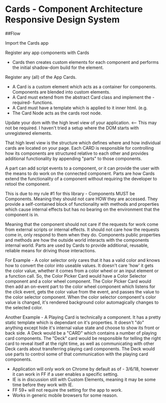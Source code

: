 # Cards - Component Architecture Responsive Design System

##Flow

 Import the Cards app

 Register any app components with Cards
  - Cards then creates custom elements for each component and performs the
      initial shadow-dom build for the element.

 Register any (all) of the App Cards.
   - A Card is a custom element which acts as a container for components. Components are blended into custom elements.
   - A Card must extend from the abstract Card class and implement the -required- functions.
   - A Card must have a template which is applied to it inner html.
       (e.g. <div><componentA /><componentB /></div>
   - The Card Node acts as the cards root node.

 Update your dom with the high level view of your application.  <-- This may not be required. I haven't tried a setup where the DOM starts with unregistered elements.
 
 That high level view is the structure which defines where and how individual cards are located on your page.
 Each CARD is responsible for controlling how its components are structured relative to each other and provides additional 
 functionality by appending "parts" to those components.  
 
 A part can add script events to a component, or it can provide the user with the means to do work on the connected component.
 Parts are how Cards extend the functionality of a component without requiring the developer to retool the component.
  
 This is due to my rule #1 for this library - 
        Components MUST be Components. Meaning they should not care HOW they are accessed. 
        They provide a self-contained block of functionality with methods and properties which cause internal effects but has no bearing on the environment that the component is in.

 Meaning that the component should not care if the requests for work come from external scripts or internal effects. It should not care how the requests come in, only respond to them when they do.
 Components public properties and methods are how the outside world interacts with the components internal world.
 Parts are used by Cards to provide additional, reusable, reliable means for driving those interactions.
 
 For Example - A color selector only cares that it has a valid color and knows how to convert the color into useable values. 
 It doesn't care 'how' it gets the color value, whether it comes from a color wheel or an input element or a function call.
 So, the Color Picker Card would have a Color Selector component and a color wheel component. The Color Picker Card would then
 add an on-event part to the color wheel component which listens for the click event, gets the color value from the event, and
 passes the value to the color selector component.
 When the color selector component's color value is changed, it's rendered background color automagically changes to the selected color. 
  
 Another Example - A Playing Card is technically a component.  It has a pretty static template which is dependant on it's properties. 
 It doesn't "do" anything except hide it's internal value state and choose to show its front or back side.
 A Deck would be a "CARD" which contains a number of playing card components.  The "Deck" card would be responsible for telling the right card to reveal itself at the right time, as well
 as communicating with other Deck cards about transferring playing card components. 
 The Deck would use parts to control some of that communication with the playing card components.
 
 - Application will only work on Chrome by default as of - 3/6/18, however it can work in FF if a user enables a specific setting.
 - IE is in discussion still with Custom Elements, meaning it may be some time before they work with IE.
 - FF 59+ will not require the setting for the app to work.
 - Works in generic mobile browsers for some reason.
 